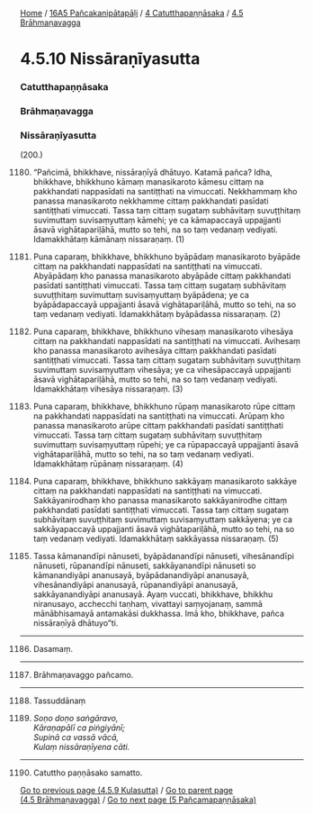 
[Home](/) / [16A5 Pañcakanipātapāḷi](../../../16A5.md) / [4 Catutthapaṇṇāsaka](../../4.md) / [4.5 Brāhmaṇavagga](../4.5.md)

# 4.5.10 Nissāraṇīyasutta

### Catutthapaṇṇāsaka

### Brāhmaṇavagga

### Nissāraṇīyasutta

(200.)

1180. “Pañcimā, bhikkhave, nissāraṇīyā dhātuyo. Katamā pañca? Idha, bhikkhave, bhikkhuno kāmaṃ manasikaroto kāmesu cittaṃ na pakkhandati nappasīdati na santiṭṭhati na vimuccati. Nekkhammaṃ kho panassa manasikaroto nekkhamme cittaṃ pakkhandati pasīdati santiṭṭhati vimuccati. Tassa taṃ cittaṃ sugataṃ subhāvitaṃ suvuṭṭhitaṃ suvimuttaṃ suvisaṃyuttaṃ kāmehi; ye ca kāmapaccayā uppajjanti āsavā vighātapariḷāhā, mutto so tehi, na so taṃ vedanaṃ vediyati. Idamakkhātaṃ kāmānaṃ nissaraṇaṃ. (1)

1181. Puna caparaṃ, bhikkhave, bhikkhuno byāpādaṃ manasikaroto byāpāde cittaṃ na pakkhandati nappasīdati na santiṭṭhati na vimuccati. Abyāpādaṃ kho panassa manasikaroto abyāpāde cittaṃ pakkhandati pasīdati santiṭṭhati vimuccati. Tassa taṃ cittaṃ sugataṃ subhāvitaṃ suvuṭṭhitaṃ suvimuttaṃ suvisaṃyuttaṃ byāpādena; ye ca byāpādapaccayā uppajjanti āsavā vighātapariḷāhā, mutto so tehi, na so taṃ vedanaṃ vediyati. Idamakkhātaṃ byāpādassa nissaraṇaṃ. (2)

1182. Puna caparaṃ, bhikkhave, bhikkhuno vihesaṃ manasikaroto vihesāya cittaṃ na pakkhandati nappasīdati na santiṭṭhati na vimuccati. Avihesaṃ kho panassa manasikaroto avihesāya cittaṃ pakkhandati pasīdati santiṭṭhati vimuccati. Tassa taṃ cittaṃ sugataṃ subhāvitaṃ suvuṭṭhitaṃ suvimuttaṃ suvisaṃyuttaṃ vihesāya; ye ca vihesāpaccayā uppajjanti āsavā vighātapariḷāhā, mutto so tehi, na so taṃ vedanaṃ vediyati. Idamakkhātaṃ vihesāya nissaraṇaṃ. (3)

1183. Puna caparaṃ, bhikkhave, bhikkhuno rūpaṃ manasikaroto rūpe cittaṃ na pakkhandati nappasīdati na santiṭṭhati na vimuccati. Arūpaṃ kho panassa manasikaroto arūpe cittaṃ pakkhandati pasīdati santiṭṭhati vimuccati. Tassa taṃ cittaṃ sugataṃ subhāvitaṃ suvuṭṭhitaṃ suvimuttaṃ suvisaṃyuttaṃ rūpehi; ye ca rūpapaccayā uppajjanti āsavā vighātapariḷāhā, mutto so tehi, na so taṃ vedanaṃ vediyati. Idamakkhātaṃ rūpānaṃ nissaraṇaṃ. (4)

1184. Puna caparaṃ, bhikkhave, bhikkhuno sakkāyaṃ manasikaroto sakkāye cittaṃ na pakkhandati nappasīdati na santiṭṭhati na vimuccati. Sakkāyanirodhaṃ kho panassa manasikaroto sakkāyanirodhe cittaṃ pakkhandati pasīdati santiṭṭhati vimuccati. Tassa taṃ cittaṃ sugataṃ subhāvitaṃ suvuṭṭhitaṃ suvimuttaṃ suvisaṃyuttaṃ sakkāyena; ye ca sakkāyapaccayā uppajjanti āsavā vighātapariḷāhā, mutto so tehi, na so taṃ vedanaṃ vediyati. Idamakkhātaṃ sakkāyassa nissaraṇaṃ. (5)

1185. Tassa kāmanandīpi nānuseti, byāpādanandīpi nānuseti, vihesānandīpi nānuseti, rūpanandīpi nānuseti, sakkāyanandīpi nānuseti so kāmanandiyāpi ananusayā, byāpādanandiyāpi ananusayā, vihesānandiyāpi ananusayā, rūpanandiyāpi ananusayā, sakkāyanandiyāpi ananusayā. Ayaṃ vuccati, bhikkhave, bhikkhu niranusayo, acchecchi taṇhaṃ, vivattayi saṃyojanaṃ, sammā mānābhisamayā antamakāsi dukkhassa. Imā kho, bhikkhave, pañca nissāraṇīyā dhātuyo”ti.

---

1186. Dasamaṃ.



---

1187. Brāhmaṇavaggo pañcamo.



---

1188. Tassuddānaṃ



1189. _Soṇo doṇo saṅgāravo,_  
_Kāraṇapālī ca piṅgiyānī;_  
_Supinā ca vassā vācā,_  
_Kulaṃ nissāraṇīyena cāti._  


---

1190. Catuttho paṇṇāsako samatto.



[Go to previous page (4.5.9 Kulasutta)](4.5.9.md) / [Go to parent page (4.5 Brāhmaṇavagga)](../4.5.md) / [Go to next page (5 Pañcamapaṇṇāsaka)](../../5.md)


